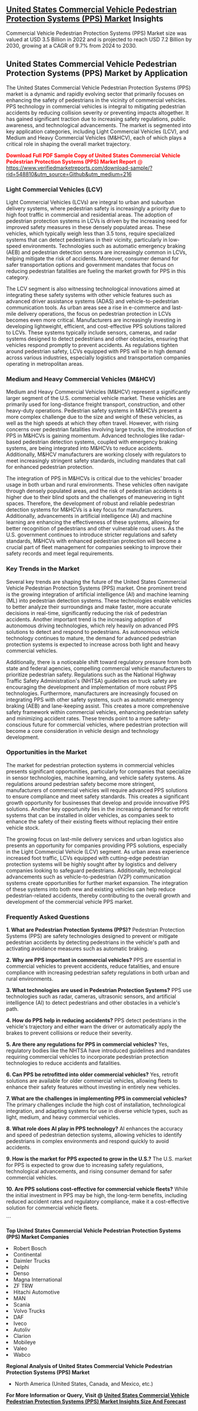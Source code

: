 <h2><a href="https://www.verifiedmarketreports.com/download-sample/?rid=548810&amp;utm_source=Github&amp;utm_medium=216" target="_blank">United States Commercial Vehicle Pedestrian Protection Systems (PPS) Market</a> Insights</h2><p>Commercial Vehicle Pedestrian Protection Systems (PPS) Market size was valued at USD 3.5 Billion in 2022 and is projected to reach USD 7.2 Billion by 2030, growing at a CAGR of 9.7% from 2024 to 2030.</p><p><h2>United States Commercial Vehicle Pedestrian Protection Systems (PPS) Market by Application</h2><p>The United States Commercial Vehicle Pedestrian Protection Systems (PPS) market is a dynamic and rapidly evolving sector that primarily focuses on enhancing the safety of pedestrians in the vicinity of commercial vehicles. PPS technology in commercial vehicles is integral to mitigating pedestrian accidents by reducing collision severity or preventing impacts altogether. It has gained significant traction due to increasing safety regulations, public awareness, and technological advancements. The market is segmented into key application categories, including Light Commercial Vehicles (LCV), and Medium and Heavy Commercial Vehicles (M&HCV), each of which plays a critical role in shaping the overall market trajectory. <p><span class=""><span style="color: #ff0000;"><strong>Download Full PDF Sample Copy of United States Commercial Vehicle Pedestrian Protection Systems (PPS) Market Report</strong> @ </span><a href="https://www.verifiedmarketreports.com/download-sample/?rid=548810&amp;utm_source=Github&amp;utm_medium=216" target="_blank">https://www.verifiedmarketreports.com/download-sample/?rid=548810&amp;utm_source=Github&amp;utm_medium=216</a></span></p></p><h3>Light Commercial Vehicles (LCV)</h3><p>Light Commercial Vehicles (LCVs) are integral to urban and suburban delivery systems, where pedestrian safety is increasingly a priority due to high foot traffic in commercial and residential areas. The adoption of pedestrian protection systems in LCVs is driven by the increasing need for improved safety measures in these densely populated areas. These vehicles, which typically weigh less than 3.5 tons, require specialized systems that can detect pedestrians in their vicinity, particularly in low-speed environments. Technologies such as automatic emergency braking (AEB) and pedestrian detection sensors are increasingly common in LCVs, helping mitigate the risk of accidents. Moreover, consumer demand for safer transportation options and government mandates that focus on reducing pedestrian fatalities are fueling the market growth for PPS in this category.</p><p>The LCV segment is also witnessing technological innovations aimed at integrating these safety systems with other vehicle features such as advanced driver assistance systems (ADAS) and vehicle-to-pedestrian communication tools. As urban areas see a rise in e-commerce and last-mile delivery operations, the focus on pedestrian protection in LCVs becomes even more critical. Manufacturers are increasingly investing in developing lightweight, efficient, and cost-effective PPS solutions tailored to LCVs. These systems typically include sensors, cameras, and radar systems designed to detect pedestrians and other obstacles, ensuring that vehicles respond promptly to prevent accidents. As regulations tighten around pedestrian safety, LCVs equipped with PPS will be in high demand across various industries, especially logistics and transportation companies operating in metropolitan areas.</p><h3>Medium and Heavy Commercial Vehicles (M&HCV)</h3><p>Medium and Heavy Commercial Vehicles (M&HCV) represent a significantly larger segment of the U.S. commercial vehicle market. These vehicles are primarily used for long-distance freight transport, construction, and other heavy-duty operations. Pedestrian safety systems in M&HCVs present a more complex challenge due to the size and weight of these vehicles, as well as the high speeds at which they often travel. However, with rising concerns over pedestrian fatalities involving large trucks, the introduction of PPS in M&HCVs is gaining momentum. Advanced technologies like radar-based pedestrian detection systems, coupled with emergency braking systems, are being integrated into M&HCVs to reduce accidents. Additionally, M&HCV manufacturers are working closely with regulators to meet increasingly stringent safety standards, including mandates that call for enhanced pedestrian protection.</p><p>The integration of PPS in M&HCVs is critical due to the vehicles’ broader usage in both urban and rural environments. These vehicles often navigate through densely populated areas, and the risk of pedestrian accidents is higher due to their blind spots and the challenges of maneuvering in tight spaces. Therefore, the development of robust and reliable pedestrian detection systems for M&HCVs is a key focus for manufacturers. Additionally, advancements in artificial intelligence (AI) and machine learning are enhancing the effectiveness of these systems, allowing for better recognition of pedestrians and other vulnerable road users. As the U.S. government continues to introduce stricter regulations and safety standards, M&HCVs with enhanced pedestrian protection will become a crucial part of fleet management for companies seeking to improve their safety records and meet legal requirements.</p><h3>Key Trends in the Market</h3><p>Several key trends are shaping the future of the United States Commercial Vehicle Pedestrian Protection Systems (PPS) market. One prominent trend is the growing integration of artificial intelligence (AI) and machine learning (ML) into pedestrian detection systems. These technologies enable vehicles to better analyze their surroundings and make faster, more accurate decisions in real-time, significantly reducing the risk of pedestrian accidents. Another important trend is the increasing adoption of autonomous driving technologies, which rely heavily on advanced PPS solutions to detect and respond to pedestrians. As autonomous vehicle technology continues to mature, the demand for advanced pedestrian protection systems is expected to increase across both light and heavy commercial vehicles.</p><p>Additionally, there is a noticeable shift toward regulatory pressure from both state and federal agencies, compelling commercial vehicle manufacturers to prioritize pedestrian safety. Regulations such as the National Highway Traffic Safety Administration's (NHTSA) guidelines on truck safety are encouraging the development and implementation of more robust PPS technologies. Furthermore, manufacturers are increasingly focused on integrating PPS with other safety systems, such as automatic emergency braking (AEB) and lane-keeping assist. This creates a more comprehensive safety framework within commercial vehicles, enhancing pedestrian safety and minimizing accident rates. These trends point to a more safety-conscious future for commercial vehicles, where pedestrian protection will become a core consideration in vehicle design and technology development.</p><h3>Opportunities in the Market</h3><p>The market for pedestrian protection systems in commercial vehicles presents significant opportunities, particularly for companies that specialize in sensor technologies, machine learning, and vehicle safety systems. As regulations around pedestrian safety become more stringent, manufacturers of commercial vehicles will require advanced PPS solutions to ensure compliance and meet safety standards. This creates a significant growth opportunity for businesses that develop and provide innovative PPS solutions. Another key opportunity lies in the increasing demand for retrofit systems that can be installed in older vehicles, as companies seek to enhance the safety of their existing fleets without replacing their entire vehicle stock.</p><p>The growing focus on last-mile delivery services and urban logistics also presents an opportunity for companies providing PPS solutions, especially in the Light Commercial Vehicle (LCV) segment. As urban areas experience increased foot traffic, LCVs equipped with cutting-edge pedestrian protection systems will be highly sought after by logistics and delivery companies looking to safeguard pedestrians. Additionally, technological advancements such as vehicle-to-pedestrian (V2P) communication systems create opportunities for further market expansion. The integration of these systems into both new and existing vehicles can help reduce pedestrian-related accidents, thereby contributing to the overall growth and development of the commercial vehicle PPS market.</p><h3>Frequently Asked Questions</h3><p><strong>1. What are Pedestrian Protection Systems (PPS)?</strong> Pedestrian Protection Systems (PPS) are safety technologies designed to prevent or mitigate pedestrian accidents by detecting pedestrians in the vehicle's path and activating avoidance measures such as automatic braking.</p><p><strong>2. Why are PPS important in commercial vehicles?</strong> PPS are essential in commercial vehicles to prevent accidents, reduce fatalities, and ensure compliance with increasing pedestrian safety regulations in both urban and rural environments.</p><p><strong>3. What technologies are used in Pedestrian Protection Systems?</strong> PPS use technologies such as radar, cameras, ultrasonic sensors, and artificial intelligence (AI) to detect pedestrians and other obstacles in a vehicle's path.</p><p><strong>4. How do PPS help in reducing accidents?</strong> PPS detect pedestrians in the vehicle's trajectory and either warn the driver or automatically apply the brakes to prevent collisions or reduce their severity.</p><p><strong>5. Are there any regulations for PPS in commercial vehicles?</strong> Yes, regulatory bodies like the NHTSA have introduced guidelines and mandates requiring commercial vehicles to incorporate pedestrian protection technologies to reduce accidents and fatalities.</p><p><strong>6. Can PPS be retrofitted into older commercial vehicles?</strong> Yes, retrofit solutions are available for older commercial vehicles, allowing fleets to enhance their safety features without investing in entirely new vehicles.</p><p><strong>7. What are the challenges in implementing PPS in commercial vehicles?</strong> The primary challenges include the high cost of installation, technological integration, and adapting systems for use in diverse vehicle types, such as light, medium, and heavy commercial vehicles.</p><p><strong>8. What role does AI play in PPS technology?</strong> AI enhances the accuracy and speed of pedestrian detection systems, allowing vehicles to identify pedestrians in complex environments and respond quickly to avoid accidents.</p><p><strong>9. How is the market for PPS expected to grow in the U.S.?</strong> The U.S. market for PPS is expected to grow due to increasing safety regulations, technological advancements, and rising consumer demand for safer commercial vehicles.</p><p><strong>10. Are PPS solutions cost-effective for commercial vehicle fleets?</strong> While the initial investment in PPS may be high, the long-term benefits, including reduced accident rates and regulatory compliance, make it a cost-effective solution for commercial vehicle fleets.</p>```</p><p><strong>Top United States Commercial Vehicle Pedestrian Protection Systems (PPS) Market Companies</strong></p><div data-test-id=""><p><li>Robert Bosch</li><li> Continental</li><li> Daimler Trucks</li><li> Delphi</li><li> Denso</li><li> Magna International</li><li> ZF TRW</li><li> Hitachi Automotive</li><li> MAN</li><li> Scania</li><li> Volvo Trucks</li><li> DAF</li><li> Iveco</li><li> Autoliv</li><li> Clarion</li><li> Mobileye</li><li> Valeo</li><li> Wabco</li></p><div><strong>Regional Analysis of&nbsp;United States Commercial Vehicle Pedestrian Protection Systems (PPS) Market</strong></div><ul><li dir="ltr"><p dir="ltr">North America&nbsp;(United States, Canada, and Mexico, etc.)</p></li></ul><p><strong>For More Information or Query, Visit @&nbsp;</strong><strong><a href="https://www.verifiedmarketreports.com/product/commercial-vehicle-pedestrian-protection-systems-pps-market-size-and-forecast/?utm_source=Github&amp;utm_medium=216" target="_blank">United States Commercial Vehicle Pedestrian Protection Systems (PPS) Market Insights Size And Forecast</a></strong></p></div>
